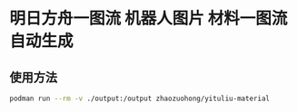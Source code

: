 # 明日方舟一图流 机器人图片 材料一图流 自动生成

## 使用方法

```bash
podman run --rm -v ./output:/output zhaozuohong/yituliu-material
```
